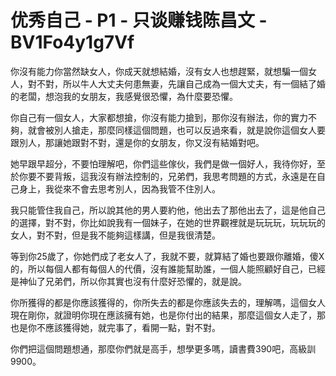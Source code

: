 # 优秀自己 - P1 - 只谈赚钱陈昌文 - BV1Fo4y1g7Vf

你沒有能力你當然缺女人，你成天就想結婚，沒有女人也想趕緊，就想騙一個女人，對不對，所以牛人大丈夫何患無妻，先讓自己成為一個大丈夫，有一個結了婚的老闆，想泡我的女朋友，我感覺很恐懼，為什麼要恐懼。

你自己有一個女人，大家都想搶，你沒有能力搶到，那你沒有辦法，你的實力不夠，就會被別人搶走，那麼同樣這個問題，也可以反過來看，就是說你這個女人要跟別人，那讓她跟對不對，還是你的女朋友，你又沒有結婚對吧。

她早跟早超分，不要怕理解吧，你們這些傢伙，我們是做一個好人，我待你好，至於你要不要背叛，這我沒有辦法控制的，兄弟們，我思考問題的方式，永遠是在自己身上，我從來不會去思考別人，因為我管不住別人。

我只能管住我自己，所以說其他的男人要約他，他出去了那他出去了，這是他自己的選擇，對不對，你比如說我有一個妹子，在她的世界觀裡就是玩玩玩，玩玩玩的女人，對不對，但是我不能夠這樣講，但是我很清楚。

等到你25歲了，你她們成了老女人了，我就不要，就算結了婚也要跟你離婚，傻X的，所以每個人都有每個人的代價，沒有誰能幫助誰，一個人能照顧好自己，已經是神仙了兄弟們，所以你其實也沒有什麼好恐懼的，就是說。

你所獲得的都是你應該獲得的，你所失去的都是你應該失去的，理解嗎，這個女人現在剛你，就證明你現在應該擁有她，也是你付出的結果，那麼這個女人走了，那也是你不應該獲得她，就完事了，看開一點，對不對。

你們把這個問題想通，那麼你們就是高手，想學更多嗎，讀書費390吧，高級訓9900。